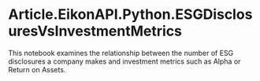 # Article.EikonAPI.Python.ESGDisclosuresVsInvestmentMetrics
This notebook examines the relationship between the number of ESG disclosures a company makes and investment metrics such as Alpha or Return on Assets.

